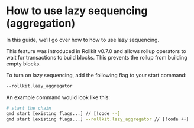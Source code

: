 # How to use lazy sequencing (aggregation)

In this guide, we'll go over how to how to use lazy sequencing.

This feature was introduced in Rollkit v0.7.0 and allows rollup
operators to wait for transactions to build blocks. This prevents
the rollup from building empty blocks.

To turn on lazy sequencing, add the following flag to your start
command:

```bash
--rollkit.lazy_aggregator
```

An example command would look like this:

```bash
# start the chain
gmd start [existing flags...] // [!code --]
gmd start [existing flags...] --rollkit.lazy_aggregator // [!code ++]
```
